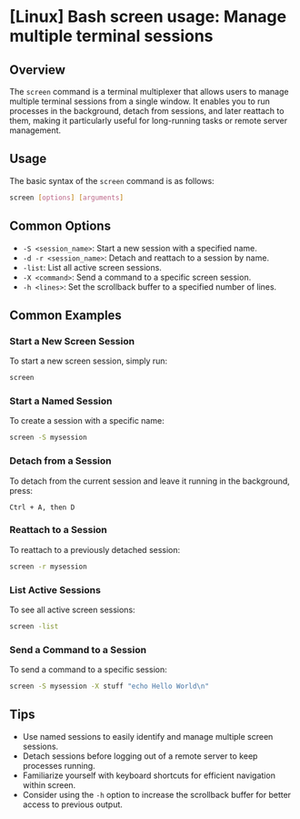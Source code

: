# [Linux] Bash screen usage: Manage multiple terminal sessions

## Overview
The `screen` command is a terminal multiplexer that allows users to manage multiple terminal sessions from a single window. It enables you to run processes in the background, detach from sessions, and later reattach to them, making it particularly useful for long-running tasks or remote server management.

## Usage
The basic syntax of the `screen` command is as follows:

```bash
screen [options] [arguments]
```

## Common Options
- `-S <session_name>`: Start a new session with a specified name.
- `-d -r <session_name>`: Detach and reattach to a session by name.
- `-list`: List all active screen sessions.
- `-X <command>`: Send a command to a specific screen session.
- `-h <lines>`: Set the scrollback buffer to a specified number of lines.

## Common Examples

### Start a New Screen Session
To start a new screen session, simply run:

```bash
screen
```

### Start a Named Session
To create a session with a specific name:

```bash
screen -S mysession
```

### Detach from a Session
To detach from the current session and leave it running in the background, press:

```
Ctrl + A, then D
```

### Reattach to a Session
To reattach to a previously detached session:

```bash
screen -r mysession
```

### List Active Sessions
To see all active screen sessions:

```bash
screen -list
```

### Send a Command to a Session
To send a command to a specific session:

```bash
screen -S mysession -X stuff "echo Hello World\n"
```

## Tips
- Use named sessions to easily identify and manage multiple screen sessions.
- Detach sessions before logging out of a remote server to keep processes running.
- Familiarize yourself with keyboard shortcuts for efficient navigation within screen.
- Consider using the `-h` option to increase the scrollback buffer for better access to previous output.